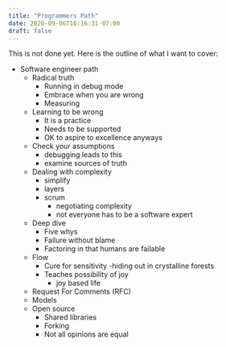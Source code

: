 ```yaml
---
title: "Programmers Path"
date: 2020-09-06T16:16:31-07:00
draft: false
---
```


This is not done yet. Here is the outline of what I want to cover:

- Software engineer path
  - Radical truth
    - Running in debug mode
    - Embrace when you are wrong
    - Measuring
  - Learning to be wrong
    - It is a practice
    - Needs to be supported
    - OK to aspire to excellence anyways
  - Check your assumptions
    - debugging leads to this
    - examine sources of truth
  - Dealing with complexity
    - simplify
    - layers
    - scrum
      - negotiating complexity
      - not everyone has to be a software expert
  - Deep dive
    - Five whys
    - Failure without blame
    - Factoring in that humans are failable
  - Flow
    - Cure for sensitivity
      -hiding out in crystalline forests
    - Teaches possibility of joy
      - joy based life
  - Request For Comments (RFC)
  - Models
  - Open source
    - Shared libraries
    - Forking
    - Not all opinions are equal
